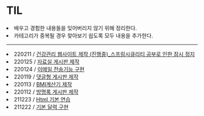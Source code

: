 # TIL
<li>배우고 경험한 내용들을 잊어버리지 않기 위해 정리한다.</li>
<li>카테고리가 중복될 경우 찾아보기 쉽도록 모두 내용을 추가한다.</li>
<hr>

<li>220211 / <a href="https://github.com/gondoc/TIL/tree/main/SGAProject">건강관리 웹사이트 제작 (진행중)_스프링시큐리티 공부로 인한 잠시 정지</a> </li>
<li>220125 / <a href="https://github.com/gondoc/TIL/tree/main/FileBoardMaria">자료실 게시판 제작</a> </li>
<li>220124 / <a href="https://github.com/gondoc/TIL/tree/main/EmailProject">이메일 전송기능 구현</a> </li>
<li>220119 / <a href="https://github.com/gondoc/TIL/tree/main/MabatisMariaBoard">댓글형 게시판 제작</a> </li>
<li>220113 / <a href="https://github.com/gondoc/TIL/tree/main/BMICalc">BMI계산기 제작</a> </li>
<li>220112 / <a href="https://github.com/gondoc/TIL/tree/main/MariaGuestBook">방명록 게시판 제작</a> </li>
<li>211223 / <a href="https://github.com/gondoc/TIL/tree/main/HtmlPractice">Html 기본 연습</a> </li>
<li>211222 / <a href="https://github.com/gondoc/TIL/tree/main/Calendar">기본 달력 구현</a> </li>
